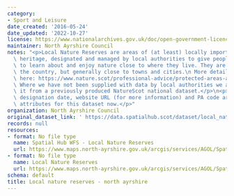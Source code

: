 ```yaml
---
category:
- Sport and Leisure
date_created: '2016-05-24'
date_updated: '2022-10-27'
license: https://www.nationalarchives.gov.uk/doc/open-government-licence/version/3/
maintainer: North Ayrshire Council
notes: "<p>Local Nature Reserves are areas of (at least) locally important natural\
  \ heritage, designated and managed by local authorities to give people better opportunities\
  \ to learn about and enjoy nature close to where they live. They are found across\
  \ the country, but generally close to towns and cities.\n More details are available\
  \ here: https://www.nature.scot/professional-advice/protected-areas-and-species/protected-areas/local-designations/local-nature-reserves\n\
  \ Where we have not been supplied with data by local authorities we are extracting\
  \ it from a previously produced NatureScot national dataset.</p>\n<p>Site name,\
  \ designation date, website URL (for more information) and PA code are all mandatory\
  \ attributes for this dataset now.</p>"
organization: North Ayrshire Council
original_dataset_link: ' https://data.spatialhub.scot/dataset/local_nature_reserves-na'
records: null
resources:
- format: No file type
  name: Spatial Hub WFS - Local Nature Reserves
  url: https://www.maps.north-ayrshire.gov.uk/arcgis/services/AGOL/Spatial_Hub/MapServer/WFSServer
- format: No file type
  name: Local Nature Reserves
  url: https://www.maps.north-ayrshire.gov.uk/arcgis/services/AGOL/Spatial_Hub/MapServer/WFSServer?
schema: default
title: Local nature reserves - north ayrshire
---
```

